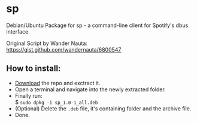 # sp
Debian/Ubuntu Package for sp - a command-line client for Spotify's dbus interface

Original Script by Wander Nauta: <br>
https://gist.github.com/wandernauta/6800547

## How to install: 

- [Download](https://github.com/NLDev/sp/archive/master.zip) the repo and exctract it.
- Open a terminal and navigate into the newly extracted folder.
- Finally run: <br>
  $ `sudo dpkg -i sp_1.0-1_all.deb`
- (Optional) Delete the `.deb` file, it's containing folder and the archive file.
- Done.
